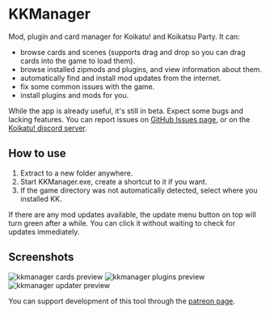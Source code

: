 # KKManager
Mod, plugin and card manager for Koikatu! and Koikatsu Party. It can:
- browse cards and scenes (supports drag and drop so you can drag cards into the game to load them).
- browse installed zipmods and plugins, and view information about them.
- automatically find and install mod updates from the internet.
- fix some common issues with the game.
- install plugins and mods for you.

While the app is already useful, it's still in beta. Expect some bugs and lacking features. You can report issues on [GitHub Issues page](https://github.com/bbepis/KKManager/issues), or on the [Koikatu! discord server](https://discord.gg/urDt8CK).

## How to use
1. Extract to a new folder anywhere.
2. Start KKManager.exe, create a shortcut to it if you want.
3. If the game directory was not automatically detected, select where you installed KK.

If there are any mod updates available, the update menu button on top will turn green after a while. You can click it without waiting to check for updates immediately.

## Screenshots
![kkmanager cards preview](https://user-images.githubusercontent.com/39247311/70395199-ae99f600-19fc-11ea-99b2-ee31a9081468.PNG)
![kkmanager plugins preview](https://user-images.githubusercontent.com/39247311/70395200-af328c80-19fc-11ea-90b8-b2baed0b3521.PNG)
![kkmanager updater preview](https://user-images.githubusercontent.com/39247311/70381094-dded2c00-1944-11ea-9502-db5ced9dd3e0.PNG)

You can support development of this tool through the [patreon page](https://www.patreon.com/ManlyMarco).
